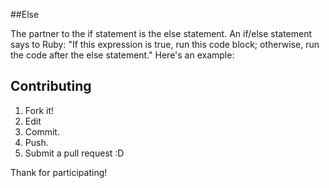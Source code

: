 ##Else

The partner to the if statement is the else statement. An if/else statement says to Ruby: "If this expression is true, run this code block; otherwise, run the code after the else statement." Here's an example:




## Contributing

1. Fork it!
2. Edit
3. Commit.
4. Push.
5. Submit a pull request :D

Thank for participating!
